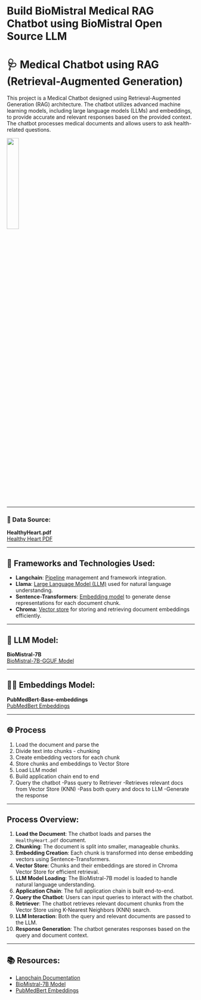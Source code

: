# Build BioMistral Medical RAG Chatbot using BioMistral Open Source LLM 
# 🩺 Medical Chatbot using RAG (Retrieval-Augmented Generation)

This project is a Medical Chatbot designed using Retrieval-Augmented Generation (RAG) architecture. The chatbot utilizes advanced machine learning models, including large language models (LLMs) and embeddings, to provide accurate and relevant responses based on the provided context. The chatbot processes medical documents and allows users to ask health-related questions. 

<img width="25%" src="https://img.freepik.com/free-vector/chatbot-chat-message-vectorart_78370-4104.jpg?semt=ais_hybrid">

---

### 📄 Data Source: 
**HealthyHeart.pdf**  
[Healthy Heart PDF](https://www.nhlbi.nih.gov/files/docs/public/heart/healthyheart.pdf)

---

## 🚀 Frameworks and Technologies Used:

- **Langchain**: <u>Pipeline</u> management and framework integration.
- **Llama**: <u>Large Language Model (LLM)</u> used for natural language understanding.
- **Sentence-Transformers**: <u>Embedding model</u> to generate dense representations for each document chunk.
- **Chroma**: <u>Vector store</u> for storing and retrieving document embeddings efficiently.

---

## 🤖 LLM Model:
**BioMistral-7B**  
[BioMistral-7B-GGUF Model](https://huggingface.co/MazivarPanahi/BioMistral-7B-GGUF/tree/main)

---

## 🧩🧬 Embeddings Model:
**PubMedBert-Base-embeddings**  
[PubMedBert Embeddings](https://huggingface.co/NeuML/pubmedbert-base-embeddings)

---

## 🌐 Process
1. Load the document and parse the 
2. Divide text into chunks - chunking
3. Create embedding vectors for each chunk
4. Store chunks and embeddings to Vector Store
5. Load LLM model
6. Build application chain end to end
7. Query the chatbot
 -Pass query to Retriever
 -Retrieves relevant docs from Vector Store (KNN)
 -Pass both query and docs to LLM
 -Generate the response

---

##  Process Overview:

1. **Load the Document**: The chatbot loads and parses the `HealthyHeart.pdf` document.
2. **Chunking**: The document is split into smaller, manageable chunks.
3. **Embedding Creation**: Each chunk is transformed into dense embedding vectors using Sentence-Transformers.
4. **Vector Store**: Chunks and their embeddings are stored in Chroma Vector Store for efficient retrieval.
5. **LLM Model Loading**: The BioMistral-7B model is loaded to handle natural language understanding.
6. **Application Chain**: The full application chain is built end-to-end.
7. **Query the Chatbot**: Users can input queries to interact with the chatbot.
8. **Retriever**: The chatbot retrieves relevant document chunks from the Vector Store using K-Nearest Neighbors (KNN) search.
9. **LLM Interaction**: Both the query and relevant documents are passed to the LLM.
10. **Response Generation**: The chatbot generates responses based on the query and document context.

---

## 📚 Resources:

- [Langchain Documentation](https://langchain.com/docs)
- [BioMistral-7B Model](https://huggingface.co/MazivarPanahi/BioMistral-7B-GGUF/tree/main)
- [PubMedBert Embeddings](https://huggingface.co/NeuML/pubmedbert-base-embeddings)
